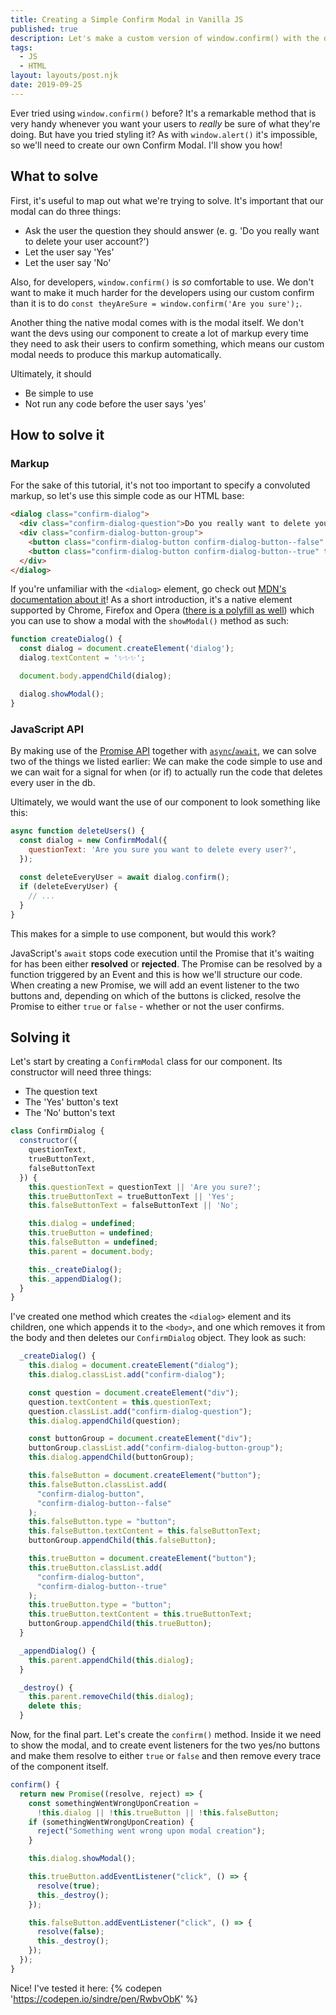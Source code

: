 ```yaml
---
title: Creating a Simple Confirm Modal in Vanilla JS
published: true
description: Let's make a custom version of window.confirm() with the dialog element and the Promise API!
tags: 
  - JS
  - HTML
layout: layouts/post.njk
date: 2019-09-25
---
```


Ever tried using `window.confirm()` before? It's a remarkable method that is very handy whenever you want your users to *really* be sure of what they're doing. But have you tried styling it? As with `window.alert()` it's impossible, so we'll need to create our own Confirm Modal. I'll show you how!

## What to solve

First, it's useful to map out what we're trying to solve. It's important that our modal can do three things:

- Ask the user the question they should answer (e. g. 'Do you really want to delete your user account?')
- Let the user say 'Yes'
- Let the user say 'No'

Also, for developers, `window.confirm()` is *so* comfortable to use. We don't want to make it much harder for the developers using our custom confirm than it is to do `const theyAreSure = window.confirm('Are you sure');`.

Another thing the native modal comes with is the modal itself. We don't want the devs using our component to create a lot of markup every time they need to ask their users to confirm something, which means our custom modal needs to produce this markup automatically.

Ultimately, it should

- Be simple to use
- Not run any code before the user says 'yes'

## How to solve it

### Markup

For the sake of this tutorial, it's not too important to specify a convoluted markup, so let's use this simple code as our HTML base:

```html
<dialog class="confirm-dialog">
  <div class="confirm-dialog-question">Do you really want to delete your user account?</div>
  <div class="confirm-dialog-button-group">
    <button class="confirm-dialog-button confirm-dialog-button--false" type="button">Noo</button>
    <button class="confirm-dialog-button confirm-dialog-button--true" type="button">Yes!</button>
  </div>
</dialog>
```

If you're unfamiliar with the `<dialog>` element, go check out [MDN's documentation about it](https://developer.mozilla.org/en-US/docs/Web/HTML/Element/dialog)! As a short introduction, it's a native element supported by Chrome, Firefox and Opera ([there is a polyfill as well](https://github.com/GoogleChrome/dialog-polyfill)) which you can use to show a modal with the `showModal()` method as such:

```javascript
function createDialog() {
  const dialog = document.createElement('dialog');
  dialog.textContent = '✨✨✨';

  document.body.appendChild(dialog);

  dialog.showModal();
}
```

### JavaScript API

By making use of the [Promise API](https://developer.mozilla.org/en-US/docs/Web/JavaScript/Reference/Global_Objects/Promise) together with [`async`/`await`](https://developer.mozilla.org/en-US/docs/Web/JavaScript/Reference/Statements/async_function), we can solve two of the things we listed earlier: We can make the code simple to use and we can wait for a signal for when (or if) to actually run the code that deletes every user in the db.

Ultimately, we would want the use of our component to look something like this:

```javascript
async function deleteUsers() {
  const dialog = new ConfirmModal({
    questionText: 'Are you sure you want to delete every user?',
  });
  
  const deleteEveryUser = await dialog.confirm();
  if (deleteEveryUser) {
    // ...
  }
}
```

This makes for a simple to use component, but would this work?

JavaScript's `await`   stops code execution until the Promise that it's waiting for has been either **resolved** or **rejected**. The Promise can be resolved by  a function triggered by an Event and this is how we'll structure our code. When creating a new Promise, we will add an event listener to the two buttons and, depending on which of the buttons is clicked, resolve the Promise to either `true` or `false` - whether or not the user confirms.

## Solving it

Let's start by creating a `ConfirmModal` class for our component. Its constructor will need three things:

- The question text
- The 'Yes' button's text
- The 'No' button's text

```javascript
class ConfirmDialog {
  constructor({
    questionText,
    trueButtonText,
    falseButtonText
  }) {
    this.questionText = questionText || 'Are you sure?';
    this.trueButtonText = trueButtonText || 'Yes';
    this.falseButtonText = falseButtonText || 'No';

    this.dialog = undefined;
    this.trueButton = undefined;
    this.falseButton = undefined;
    this.parent = document.body;

    this._createDialog();
    this._appendDialog();
  }
}
```

I've created one method which creates the `<dialog>` element and its children, one which appends it to the `<body>`, and one which removes it from the body and then deletes our `ConfirmDialog` object. They look as such:

```javascript
  _createDialog() {
    this.dialog = document.createElement("dialog");
    this.dialog.classList.add("confirm-dialog");

    const question = document.createElement("div");
    question.textContent = this.questionText;
    question.classList.add("confirm-dialog-question");
    this.dialog.appendChild(question);

    const buttonGroup = document.createElement("div");
    buttonGroup.classList.add("confirm-dialog-button-group");
    this.dialog.appendChild(buttonGroup);

    this.falseButton = document.createElement("button");
    this.falseButton.classList.add(
      "confirm-dialog-button",
      "confirm-dialog-button--false"
    );
    this.falseButton.type = "button";
    this.falseButton.textContent = this.falseButtonText;
    buttonGroup.appendChild(this.falseButton);

    this.trueButton = document.createElement("button");
    this.trueButton.classList.add(
      "confirm-dialog-button",
      "confirm-dialog-button--true"
    );
    this.trueButton.type = "button";
    this.trueButton.textContent = this.trueButtonText;
    buttonGroup.appendChild(this.trueButton);
  }

  _appendDialog() {
    this.parent.appendChild(this.dialog);
  }

  _destroy() {
    this.parent.removeChild(this.dialog);
    delete this;
  }
```

Now, for the final part. Let's create the `confirm()` method. Inside it we need to show the modal, and to create event listeners for the two yes/no buttons and make them resolve to either `true` or `false` and then remove every trace of the component itself.

```javascript
confirm() {
  return new Promise((resolve, reject) => {
    const somethingWentWrongUponCreation =
      !this.dialog || !this.trueButton || !this.falseButton;
    if (somethingWentWrongUponCreation) {
      reject("Something went wrong upon modal creation");
    }

    this.dialog.showModal();

    this.trueButton.addEventListener("click", () => {
      resolve(true);
      this._destroy();
    });

    this.falseButton.addEventListener("click", () => {
      resolve(false);
      this._destroy();
    });
  });
}
```

Nice! I've tested it here:
{% codepen 'https://codepen.io/sindre/pen/RwbvObK' %}
